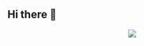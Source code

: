 ## Hi there 👋

<div align="center">
  <a href="https://open.spotify.com/user/31474tr25knmi5avrfatcb7vcchu">
    <img src="https://spotify-recently-played-readme.vercel.app/api?user=31474tr25knmi5avrfatcb7vcchu"  />
  </a>
</div>
